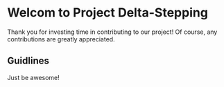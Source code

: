 # Welcom to Project Delta-Stepping

Thank you for investing time in contributing to our project! Of course, any contributions are greatly appreciated.

## Guidlines

Just be awesome!
